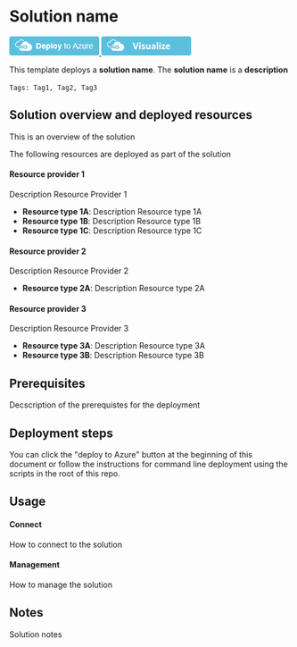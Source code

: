 # Solution name

<a href="https://portal.azure.com/#create/Microsoft.Template/uri/https%3A%2F%2Fraw.githubusercontent.com%2FCohesive-DevTeam%2Fazure-quickstart-templates%2Fmaster%2Fcohesive-vns3-free-1-client%2Fazuredeploy.json" target="_blank">
<img src="https://raw.githubusercontent.com/Azure/azure-quickstart-templates/master/1-CONTRIBUTION-GUIDE/images/deploytoazure.png"/>
</a>
<a href="http://armviz.io/#/?load=https%3A%2F%2Fraw.githubusercontent.com%2FCohesive-DevTeam%2Fazure-quickstart-templates%2Fmaster%2Fcohesive-vns3-free-1-client%2Fazuredeploy.json" target="_blank">
<img src="https://raw.githubusercontent.com/Azure/azure-quickstart-templates/master/1-CONTRIBUTION-GUIDE/images/visualizebutton.png"/>
</a>

This template deploys a **solution name**. The **solution name** is a **description**

`Tags: Tag1, Tag2, Tag3`

## Solution overview and deployed resources

This is an overview of the solution

The following resources are deployed as part of the solution

#### Resource provider 1

Description Resource Provider 1

+ **Resource type 1A**: Description Resource type 1A
+ **Resource type 1B**: Description Resource type 1B
+ **Resource type 1C**: Description Resource type 1C

#### Resource provider 2

Description Resource Provider 2

+ **Resource type 2A**: Description Resource type 2A

#### Resource provider 3

Description Resource Provider 3

+ **Resource type 3A**: Description Resource type 3A
+ **Resource type 3B**: Description Resource type 3B

## Prerequisites

Decscription of the prerequistes for the deployment

## Deployment steps

You can click the "deploy to Azure" button at the beginning of this document or follow the instructions for command line deployment using the scripts in the root of this repo.

## Usage

#### Connect

How to connect to the solution

#### Management

How to manage the solution

## Notes

Solution notes